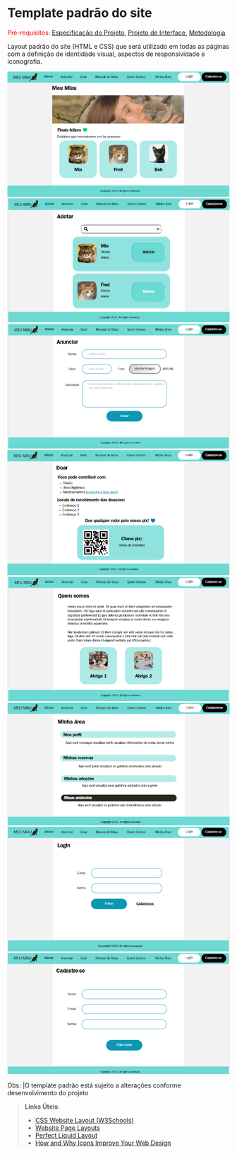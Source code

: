 # Template padrão do site

<span style="color:red">Pré-requisitos: <a href="2-Especificação do Projeto.md"> Especificação do Projeto</a></span>, <a href="3-Projeto de Interface.md"> Projeto de Interface</a>, <a href="4-Metodologia.md"> Metodologia</a>

Layout padrão do site (HTML e CSS) que será utilizado em todas as páginas com a definição de identidade visual, aspectos de responsividade e iconografia.

<img src="img/tela01.png">
<img src="img/tela02.png">
<img src="img/tela03.png">
<img src="img/tela04.png">
<img src="img/tela06.png">
<img src="img/tela07.png">
<img src="img/tela08.png">
<img src="img/tela09.png">

Obs:
|O template padrão está sujeito a alterações conforme desenvolvimento do projeto


> **Links Úteis**:
>
> - [CSS Website Layout (W3Schools)](https://www.w3schools.com/css/css_website_layout.asp)
> - [Website Page Layouts](http://www.cellbiol.com/bioinformatics_web_development/chapter-3-your-first-web-page-learning-html-and-css/website-page-layouts/)
> - [Perfect Liquid Layout](https://matthewjamestaylor.com/perfect-liquid-layouts)
> - [How and Why Icons Improve Your Web Design](https://usabilla.com/blog/how-and-why-icons-improve-you-web-design/)
